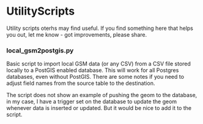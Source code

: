 # UtilityScripts
Utility scripts oterhs may find useful. If you find something here that helps you out, let me know - got improvements, please share.

### local_gsm2postgis.py
Basic script to import local GSM data (or any CSV) from a CSV file stored locally to a PostGIS enabled database. This will work for all Postgres databases, even without PostGIS. There are some notes if you need to adjust field names from the source table to the destination.

The script does not show an example of pushing the geom to the database, in my case, I have a trigger set on the database to update the geom whenever data is inserted or updated. But it would be nice to add it to the script. 
